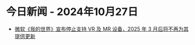 # 今日新闻 - 2024年10月27日
- [微软《我的世界》宣布停止支持 VR 及 MR 设备，2025 年 3 月后将不再为其提供更新](https://www.ithome.com/0/805/507.htm)
